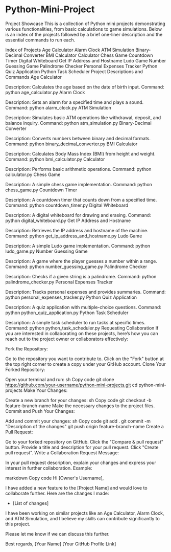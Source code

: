 # Python-Mini-Project

Project Showcase
This is a collection of Python mini projects demonstrating various functionalities, from basic calculations to game simulations. Below is an index of the projects followed by a brief one-liner description and the essential commands to run each.

Index of Projects
Age Calculator
Alarm Clock
ATM Simulation
Binary-Decimal Converter
BMI Calculator
Calculator
Chess Game
Countdown Timer
Digital Whiteboard
Get IP Address and Hostname
Ludo Game
Number Guessing Game
Palindrome Checker
Personal Expenses Tracker
Python Quiz Application
Python Task Scheduler
Project Descriptions and Commands
Age Calculator

Description: Calculates the age based on the date of birth input.
Command: python age_calculator.py
Alarm Clock

Description: Sets an alarm for a specified time and plays a sound.
Command: python alarm_clock.py
ATM Simulation

Description: Simulates basic ATM operations like withdrawal, deposit, and balance inquiry.
Command: python atm_simulation.py
Binary-Decimal Converter

Description: Converts numbers between binary and decimal formats.
Command: python binary_decimal_converter.py
BMI Calculator

Description: Calculates Body Mass Index (BMI) from height and weight.
Command: python bmi_calculator.py
Calculator

Description: Performs basic arithmetic operations.
Command: python calculator.py
Chess Game

Description: A simple chess game implementation.
Command: python chess_game.py
Countdown Timer

Description: A countdown timer that counts down from a specified time.
Command: python countdown_timer.py
Digital Whiteboard

Description: A digital whiteboard for drawing and erasing.
Command: python digital_whiteboard.py
Get IP Address and Hostname

Description: Retrieves the IP address and hostname of the machine.
Command: python get_ip_address_and_hostname.py
Ludo Game

Description: A simple Ludo game implementation.
Command: python ludo_game.py
Number Guessing Game

Description: A game where the player guesses a number within a range.
Command: python number_guessing_game.py
Palindrome Checker

Description: Checks if a given string is a palindrome.
Command: python palindrome_checker.py
Personal Expenses Tracker

Description: Tracks personal expenses and provides summaries.
Command: python personal_expenses_tracker.py
Python Quiz Application

Description: A quiz application with multiple-choice questions.
Command: python python_quiz_application.py
Python Task Scheduler

Description: A simple task scheduler to run tasks at specific times.
Command: python python_task_scheduler.py
Requesting Collaboration
If you are interested in collaborating on these projects, here’s how you can reach out to the project owner or collaborators effectively:

Fork the Repository:

Go to the repository you want to contribute to.
Click on the "Fork" button at the top right corner to create a copy under your GitHub account.
Clone Your Forked Repository:

Open your terminal and run:
sh
Copy code
git clone https://github.com/your-username/python-mini-projects.git
cd python-mini-projects
Make Your Changes:

Create a new branch for your changes:
sh
Copy code
git checkout -b feature-branch-name
Make the necessary changes to the project files.
Commit and Push Your Changes:

Add and commit your changes:
sh
Copy code
git add .
git commit -m "Description of the changes"
git push origin feature-branch-name
Create a Pull Request:

Go to your forked repository on GitHub.
Click the "Compare & pull request" button.
Provide a title and description for your pull request.
Click "Create pull request".
Write a Collaboration Request Message:

In your pull request description, explain your changes and express your interest in further collaboration.
Example:

markdown
Copy code
Hi [Owner's Username],

I have added a new feature to the [Project Name] and would love to collaborate further. Here are the changes I made:
- [List of changes]

I have been working on similar projects like an Age Calculator, Alarm Clock, and ATM Simulation, and I believe my skills can contribute significantly to this project.

Please let me know if we can discuss this further.

Best regards,
[Your Name]
[Your GitHub Profile Link]
